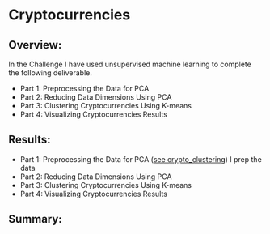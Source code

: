 # Cryptocurrencies
## Overview:
In the Challenge I have used unsupervised machine learning to complete the following deliverable.
-	Part 1: Preprocessing the Data for PCA
-	Part 2: Reducing Data Dimensions Using PCA
-	Part 3: Clustering Cryptocurrencies Using K-means
-	Part 4: Visualizing Cryptocurrencies Results

## Results:
-	Part 1: Preprocessing the Data for PCA ([see crypto_clustering](https://github.com/JaredTMurray/Cryptocurrencies/blob/main/crypto_clustering.ipynb))
 I prep the data 
-	Part 2: Reducing Data Dimensions Using PCA
-	Part 3: Clustering Cryptocurrencies Using K-means
-	Part 4: Visualizing Cryptocurrencies Results

## Summary:
